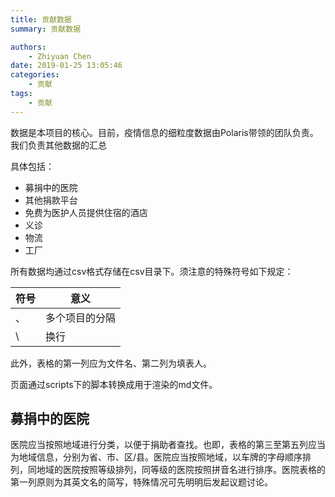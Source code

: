```yaml
---
title: 贡献数据
summary: 贡献数据

authors:
    - Zhiyuan Chen
date: 2019-01-25 13:05:46
categories: 
    - 贡献
tags:
    - 贡献
---
```


数据是本项目的核心。目前，疫情信息的细粒度数据由Polaris带领的团队负责。我们负责其他数据的汇总

具体包括：

+ 募捐中的医院
+ 其他捐款平台
+ 免费为医护人员提供住宿的酒店
+ 义诊
+ 物流
+ 工厂

所有数据均通过csv格式存储在csv目录下。须注意的特殊符号如下规定：

| 符号 | 意义           |
|------|----------------|
| 、   | 多个项目的分隔 |
| \    | 换行           |

此外，表格的第一列应为文件名、第二列为填表人。

页面通过scripts下的脚本转换成用于渲染的md文件。

## 募捐中的医院

医院应当按照地域进行分类，以便于捐助者查找。也即，表格的第三至第五列应当为地域信息，分别为省、市、区/县。医院应当按照地域，以车牌的字母顺序排列，同地域的医院按照等级排列，同等级的医院按照拼音名进行排序。医院表格的第一列原则为其英文名的简写，特殊情况可先明明后发起议题讨论。
